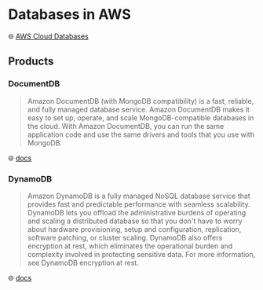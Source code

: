 # Databases in AWS

🌐 [AWS Cloud Databases](https://aws.amazon.com/products/databases/)

## Products

### DocumentDB

> Amazon DocumentDB (with MongoDB compatibility) is a fast, reliable, and fully managed database service. Amazon DocumentDB makes it easy to set up, operate, and scale MongoDB-compatible databases in the cloud. With Amazon DocumentDB, you can run the same application code and use the same drivers and tools that you use with MongoDB.

🌐 [docs](https://docs.aws.amazon.com/documentdb/latest/developerguide/what-is.html)

### DynamoDB

> Amazon DynamoDB is a fully managed NoSQL database service that provides fast and predictable performance with seamless scalability. DynamoDB lets you offload the administrative burdens of operating and scaling a distributed database so that you don't have to worry about hardware provisioning, setup and configuration, replication, software patching, or cluster scaling. DynamoDB also offers encryption at rest, which eliminates the operational burden and complexity involved in protecting sensitive data. For more information, see DynamoDB encryption at rest.

🌐 [docs](https://docs.aws.amazon.com/amazondynamodb/latest/developerguide/Introduction.html)

